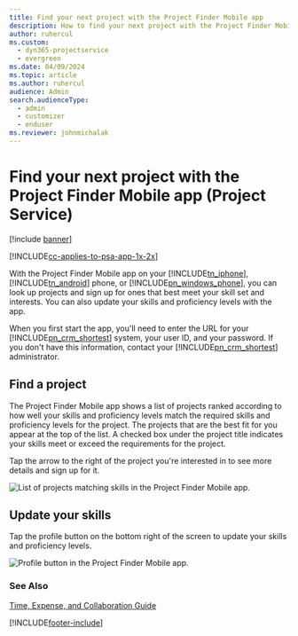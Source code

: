 ```yaml
---
title: Find your next project with the Project Finder Mobile app
description: How to find your next project with the Project Finder Mobile app for Project Service
author: ruhercul
ms.custom: 
  - dyn365-projectservice
  - evergreen
ms.date: 04/09/2024
ms.topic: article
ms.author: ruhercul
audience: Admin
search.audienceType: 
  - admin
  - customizer
  - enduser
ms.reviewer: johnmichalak
---
```

# Find your next project with the Project Finder Mobile app (Project Service)

[!include [banner](../includes/psa-now-project-operations.md)]

[!INCLUDE[cc-applies-to-psa-app-1x-2x](../includes/cc-applies-to-psa-app-1x-2x.md)]

With the Project Finder Mobile app on your [!INCLUDE[tn_iphone](../includes/tn-iphone.md)], [!INCLUDE[tn_android](../includes/tn-android.md)] phone, or [!INCLUDE[pn_windows_phone](../includes/pn-windows-phone.md)], you can look up projects and sign up for ones that best meet your skill set and interests. You can also update your skills and proficiency levels with the app.  
  
 When you first start the app, you'll need to enter the URL for your [!INCLUDE[pn_crm_shortest](../includes/pn-crm-shortest.md)] system, your user ID, and your password. If you don't have this information,  contact your [!INCLUDE[pn_crm_shortest](../includes/pn-crm-shortest.md)] administrator.  
  
## Find a project  
 The Project Finder Mobile app shows a list of projects ranked according to how well your skills and proficiency levels match the required skills and proficiency levels for the project. The projects that are the best fit for you appear at the top of the list. A checked box under the project title indicates your skills meet or exceed the requirements for the project.  
  
 Tap the arrow to the right of the project you're interested in to see more details and sign up for it.  
  
 ![List of projects matching skills in the Project Finder Mobile app.](../psa/media/project-service-project-finder-list.png "List of projects matching skills in the Project Finder Mobile app")  
  
## Update your skills  
 Tap the profile button on the bottom right of the screen to update your skills and proficiency levels.  
  
 ![Profile button in the Project Finder Mobile app.](../psa/media/project-service-project-finder-profile.png "Profile button in the Project Finder Mobile app")  
  
### See Also  
 [Time, Expense, and Collaboration Guide](../psa/time-expense-collaboration-guide.md)


[!INCLUDE[footer-include](../includes/footer-banner.md)]
